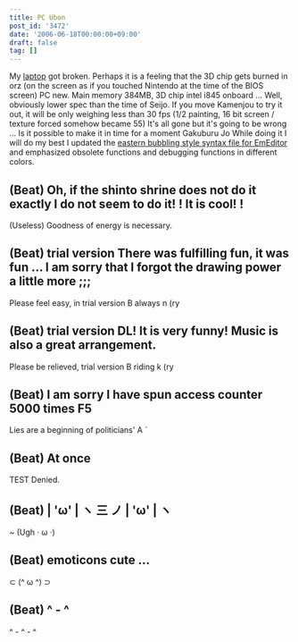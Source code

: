 ```yaml
---
title: PC Ubon
post_id: '3472'
date: '2006-06-18T00:00:00+09:00'
draft: false
tag: []
---
```


My [laptop](/palx190dr) got broken. Perhaps it is a feeling that the 3D chip gets burned in orz (on the screen as if you touched Nintendo at the time of the BIOS screen) PC new. Main memory 384MB, 3D chip intel i845 onboard ... Well, obviously lower spec than the time of Seijo. If you move Kamenjou to try it out, it will be only weighing less than 30 fps (1/2 painting, 16 bit screen / texture forced somehow became 55) It's all gone but it's going to be wrong ... Is it possible to make it in time for a moment Gakuburu Jo While doing it I will do my best I updated the [eastern bubbling style syntax file for EmEditor](/emeditor-danmakufu) and emphasized obsolete functions and debugging functions in different colors.

## (Beat) Oh, if the shinto shrine does not do it exactly I do not seem to do it! ! It is cool! !

(Useless) Goodness of energy is necessary.

## (Beat) trial version There was fulfilling fun, it was fun ... I am sorry that I forgot the drawing power a little more ;;;

Please feel easy, in trial version B always n (ry

## (Beat) trial version DL! It is very funny! Music is also a great arrangement.

Please be relieved, trial version B riding k (ry

## (Beat) I am sorry I have spun access counter 5000 times F5

Lies are a beginning of politicians' A `

## (Beat) At once

TEST Denied.

## (Beat) | 'ω' | ヽ 三 ノ | 'ω' | ヽ

~ (Ugh · ω ·)

## (Beat) emoticons cute ...

⊂ (^ ω ^) ⊃

## (Beat) ^ - ^

^ \- ^ \- ^